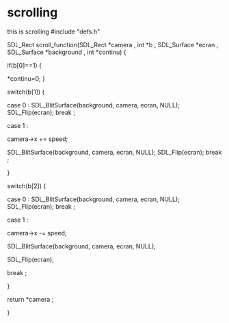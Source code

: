 # scrolling
this is scrolling
#include "defs.h"


SDL_Rect scroll_function(SDL_Rect *camera , int *b , SDL_Surface *ecran , SDL_Surface *background , int *continu)
{

if(b[0]==1)
{

*continu=0;
}

switch(b[1])
{


case 0 :
SDL_BlitSurface(background, camera, ecran, NULL);
SDL_Flip(ecran);
break ;

case 1 :

camera->x += speed;


SDL_BlitSurface(background, camera, ecran, NULL);
SDL_Flip(ecran);
break ;




}





switch(b[2])
{

case 0 :
SDL_BlitSurface(background, camera, ecran, NULL);
SDL_Flip(ecran);
break ;


case 1 :

camera->x -= speed;


SDL_BlitSurface(background, camera, ecran, NULL);

SDL_Flip(ecran);

break ;

}



return *camera ;


}



